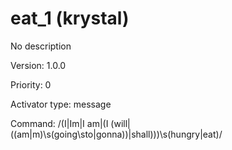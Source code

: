 # eat_1 (krystal)
No description

Version: 1.0.0

Priority: 0

Activator type: message

Command: /(I|Im|I am|(I (will|((am|m)\s(going\sto|gonna))|shall)))\s(hungry|eat)/

